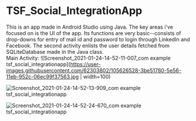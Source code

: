 # TSF_Social_IntegrationApp
This is an app made in Android Studio using Java. The key areas i've focused on is the UI of the app. Its functions are very basic--consists of drop-downs for entry 
of mail id and password to login through LinkedIn and Facebook. The second activity enlists the user details fetched from SQLiteDatabase made in the Java class.   
Main Activity:
![Screenshot_2021-01-24-14-52-11-007_com example tsf_social_integrationapp](https://user-images.githubusercontent.com/62303802/105626528-3be51780-5e56-11eb-952c-06ec99f37563.jpg | width=100)

![Screenshot_2021-01-24-14-52-13-909_com example tsf_social_integrationapp](https://user-images.githubusercontent.com/62303802/105626603-8bc3de80-5e56-11eb-8e7e-35b63365eabb.jpg)

![Screenshot_2021-01-24-14-52-24-670_com example tsf_social_integrationapp](https://user-images.githubusercontent.com/62303802/105626653-ecebb200-5e56-11eb-9ce9-66eb33a5e9ab.jpg)

